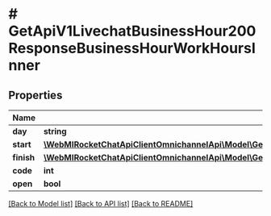 # # GetApiV1LivechatBusinessHour200ResponseBusinessHourWorkHoursInner

## Properties

Name | Type | Description | Notes
------------ | ------------- | ------------- | -------------
**day** | **string** |  | [optional]
**start** | [**\WebMIRocketChatApiClientOmnichannelApi\Model\GetApiV1LivechatBusinessHours200ResponseBusinessHoursInnerWorkHoursInnerStart**](GetApiV1LivechatBusinessHours200ResponseBusinessHoursInnerWorkHoursInnerStart.md) |  | [optional]
**finish** | [**\WebMIRocketChatApiClientOmnichannelApi\Model\GetApiV1LivechatBusinessHours200ResponseBusinessHoursInnerWorkHoursInnerStart**](GetApiV1LivechatBusinessHours200ResponseBusinessHoursInnerWorkHoursInnerStart.md) |  | [optional]
**code** | **int** |  | [optional]
**open** | **bool** |  | [optional]

[[Back to Model list]](../../README.md#models) [[Back to API list]](../../README.md#endpoints) [[Back to README]](../../README.md)
